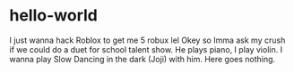 # hello-world
I just wanna hack Roblox to get me 5 robux lel
Okey so Imma ask my crush if we could do a duet for school talent show. He plays piano, I play violin. I wanna play Slow Dancing in the dark (Joji) with him. Here goes nothing.
